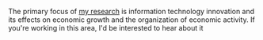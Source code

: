 The primary focus of <a href = "https://david-m-byrne.github.io/david-m-byrne/">my research</a> is information technology innovation and its effects on economic growth and the organization of economic activity. If you're working in this area, I'd be interested to hear about it
<!--
**david-m-byrne/david-m-byrne** is a ✨ _special_ ✨ repository because its `README.md` (this file) appears on your GitHub profile.

Here are some ideas to get you started:

- 🔭 I’m currently working on ...
- 🌱 I’m currently learning ...
- 👯 I’m looking to collaborate on ...
- 🤔 I’m looking for help with ...
- 💬 Ask me about ...
- 📫 How to reach me: ...
- 😄 Pronouns: ...
- ⚡ Fun fact: ...
-->
